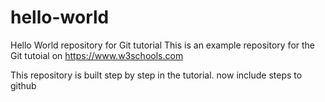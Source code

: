# hello-world
Hello World repository for Git tutorial
This is an example repository for the Git tutoial on https://www.w3schools.com

This repository is built step by step in the tutorial.
now include steps to github
